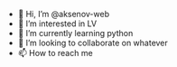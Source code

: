 - 👋 Hi, I’m @aksenov-web
- 👀 I’m interested in LV
- 🌱 I’m currently learning python
- 💞️ I’m looking to collaborate on whatever
- 📫 How to reach me 

<!---
aksenov-web/aksenov-web is a ✨ special ✨ repository because its `README.md` (this file) appears on your GitHub profile.
You can click the Preview link to take a look at your changes.
--->
